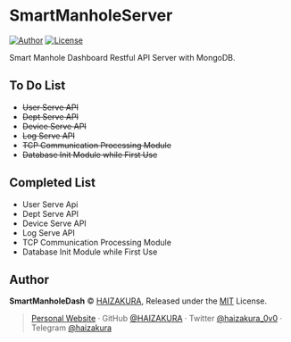# SmartManholeServer
 [![Author](https://img.shields.io/badge/Author-HAIZAKURA-b68469?style=flat-square)](https://nya.run) [![License](https://img.shields.io/github/license/HAIZAKURA/SmartManholeServer?style=flat-square)](./LICENSE)

 Smart Manhole Dashboard Restful API Server with MongoDB.

## To Do List

- ~~User Serve API~~
- ~~Dept Serve API~~
- ~~Device Serve API~~
- ~~Log Serve API~~
- ~~TCP Communication Processing Module~~
- ~~Database Init Module while First Use~~

## Completed List

- User Serve Api
- Dept Serve API
- Device Serve API
- Log Serve API
- TCP Communication Processing Module
- Database Init Module while First Use

## Author

**SmartManholeDash** © [HAIZAKURA](https://nya.run), Released under the [MIT](./LICENSE) License.

> [Personal Website](https://nya.run) · GitHub [@HAIZAKURA](https://github.com/HAIZAKURA) · Twitter [@haizakura_0v0](https://twitter.com/haizakura_0v0) · Telegram [@haizakura](https://t.me/haizakura)
